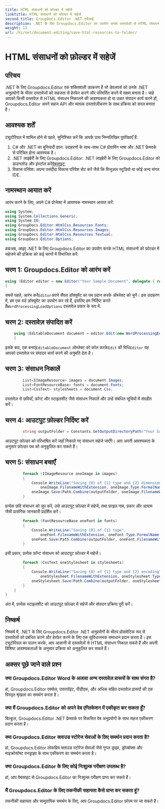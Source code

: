 ```yaml
---
title: HTML संसाधनों को फ़ोल्डर में सहेजें
linktitle: HTML संसाधनों को फ़ोल्डर में सहेजें
second_title: GroupDocs.Editor .NET एपीआई
description: .NET के लिए Groupdocs.Editor का उपयोग करके दस्तावेज़ों से HTML संसाधन निकालने का तरीका जानें। यह व्यापक ट्यूटोरियल डेवलपर्स के लिए चरण-दर-चरण मार्गदर्शन प्रदान करता है।
weight: 13
url: /hi/net/document-editing/save-html-resources-to-folder/
---
```


# HTML संसाधनों को फ़ोल्डर में सहेजें

## परिचय
.NET के लिए Groupdocs.Editor एक शक्तिशाली उपकरण है जो डेवलपर्स को उनके .NET अनुप्रयोगों के भीतर दस्तावेजों को सहजता से हेरफेर करने और परिवर्तित करने में सक्षम बनाता है। चाहे आपको किसी दस्तावेज़ से HTML संसाधन निकालने की आवश्यकता हो या उन्नत संपादन कार्य करने हों, Groupdocs.Editor अपने सहज API और व्यापक दस्तावेज़ीकरण के साथ प्रक्रिया को सरल बनाता है।
## आवश्यक शर्तें
ट्यूटोरियल में शामिल होने से पहले, सुनिश्चित करें कि आपके पास निम्नलिखित पूर्वापेक्षाएँ हैं:
1. C# और .NET का बुनियादी ज्ञान: उदाहरणों के साथ-साथ C# प्रोग्रामिंग भाषा और .NET फ्रेमवर्क से परिचित होना आवश्यक है।
2.  .NET लाइब्रेरी के लिए Groupdocs.Editor: .NET लाइब्रेरी के लिए Groupdocs.Editor को डाउनलोड और इंस्टॉल करें[वेबसाइट](https://releases.groupdocs.com/editor/net/).
3. विकास परिवेश: अपना पसंदीदा विकास परिवेश सेट करें जैसे कि विजुअल स्टूडियो या कोई अन्य संगत IDE.

## नामस्थान आयात करें
आरंभ करने के लिए, अपने C# प्रोजेक्ट में आवश्यक नामस्थान आयात करें:
```csharp
using System;
using System.Collections.Generic;
using System.IO;
using GroupDocs.Editor.HtmlCss.Resources.Fonts;
using GroupDocs.Editor.HtmlCss.Resources.Images;
using GroupDocs.Editor.HtmlCss.Resources.Textual;
using GroupDocs.Editor.Options;
```
##अब, आइए .NET के लिए Groupdocs.Editor का उपयोग करके HTML संसाधनों को फ़ोल्डर में सहेजने की प्रक्रिया को कई चरणों में विभाजित करें:
## चरण 1: Groupdocs.Editor को आरंभ करें
```csharp
using (Editor editor = new Editor("Your Sample Document", delegate { return new WordProcessingLoadOptions(); }))
{
```
 सबसे पहले, आरंभ करें`Editor`अपने सैंपल डॉक्यूमेंट का पथ प्रदान करके ऑब्जेक्ट को चुनें। इस उदाहरण में, हम एक वर्ड डॉक्यूमेंट का उपयोग कर रहे हैं, इसलिए हम निर्दिष्ट करते हैं`WordProcessingLoadOptions` दस्तावेज़ प्रकार के रूप में.
## चरण 2: दस्तावेज़ संपादित करें
```csharp
	using (EditableDocument document = editor.Edit(new WordProcessingEditOptions()))
	{
```
 इसके बाद, एक बनाएं`EditableDocument` ऑब्जेक्ट को कॉल करके`Edit` की विधि`Editor` यह आपको दस्तावेज़ पर संपादन कार्य करने की अनुमति देता है।
## चरण 3: संसाधन निकालें
```csharp
		List<IImageResource> images = document.Images;
		List<FontResourceBase> fonts = document.Fonts;
		List<CssText> stylesheets = document.Css;
```
दस्तावेज़ से छवियाँ, फ़ॉन्ट और स्टाइलशीट जैसे संसाधन निकालें और उन्हें संबंधित सूचियों में संग्रहीत करें।
## चरण 4: आउटपुट फ़ोल्डर निर्दिष्ट करें
```csharp
		string outputFolder = Constants.GetOutputDirectoryPath("Your Sample Document");
```
आउटपुट फ़ोल्डर को परिभाषित करें जहाँ निकाले गए संसाधन सहेजे जाएँगे। आप अपनी आवश्यकता के अनुसार फ़ोल्डर पथ को अनुकूलित कर सकते हैं।
## चरण 5: संसाधन बचाएँ
```csharp
		foreach (IImageResource oneImage in images)
		{
			Console.WriteLine("Saving {0} of {1} type and {2} dimensions",
				oneImage.FilenameWithExtension, oneImage.Type.FormalName, oneImage.LinearDimensions);
			oneImage.Save(Path.Combine(outputFolder, oneImage.FilenameWithExtension));
		}
```
प्रत्येक छवि संसाधन को लूप करें, उसे आउटपुट फ़ोल्डर में सहेजें, तथा फ़ाइल नाम, प्रकार और आयाम जैसी प्रासंगिक जानकारी प्रदर्शित करें।
```csharp
		foreach (FontResourceBase oneFont in fonts)
		{
			Console.WriteLine("Saving {0} of {1} type",
				oneFont.FilenameWithExtension, oneFont.Type.FormalName);
			oneFont.Save(Path.Combine(outputFolder, oneFont.FilenameWithExtension));
		}
```
इसी प्रकार, प्रत्येक फ़ॉन्ट संसाधन को आउटपुट फ़ोल्डर में सहेजें।
```csharp
		foreach (CssText oneStylesheet in stylesheets)
		{
			Console.WriteLine("Saving {0} of {1} type and {2} encoding",
				oneStylesheet.FilenameWithExtension, oneStylesheet.Type.FormalName, oneStylesheet.Encoding);
			oneStylesheet.Save(Path.Combine(outputFolder, oneStylesheet.FilenameWithExtension));
		}
	}
}
```
अंत में, प्रत्येक स्टाइलशीट को आउटपुट फ़ोल्डर में सहेजें और संपादन प्रक्रिया पूरी करें।

## निष्कर्ष
निष्कर्ष में, .NET के लिए Groupdocs.Editor .NET अनुप्रयोगों के भीतर प्रोग्रामेटिक रूप से दस्तावेज़ों को प्रबंधित करने और हेरफेर करने के लिए एक सुविधाजनक समाधान प्रदान करता है। इस ट्यूटोरियल का पालन करके, आप आसानी से दस्तावेज़ों से HTML संसाधन निकाल सकते हैं और अपनी विशिष्ट आवश्यकताओं के अनुसार प्रक्रिया को अनुकूलित कर सकते हैं।
## अक्सर पूछे जाने वाले प्रश्न
### क्या Groupdocs.Editor Word के अलावा अन्य दस्तावेज़ प्रारूपों के साथ संगत है?
हां, Groupdocs.Editor एक्सेल, पावरपॉइंट, पीडीएफ, और अधिक सहित दस्तावेज़ प्रारूपों की एक विस्तृत श्रृंखला का समर्थन करता है।
### क्या मैं Groupdocs.Editor को अपने वेब एप्लिकेशन में एकीकृत कर सकता हूँ?
बिल्कुल, Groupdocs.Editor .NET फ्रेमवर्क पर विकसित वेब अनुप्रयोगों के साथ सहज एकीकरण प्रदान करता है।
### क्या Groupdocs.Editor क्लाउड स्टोरेज सेवाओं के लिए समर्थन प्रदान करता है?
हां, Groupdocs.Editor लोकप्रिय क्लाउड स्टोरेज सेवाओं जैसे गूगल ड्राइव, ड्रॉपबॉक्स और माइक्रोसॉफ्ट वनड्राइव के साथ एकीकरण का समर्थन करता है।
### क्या Groupdocs.Editor के लिए कोई निःशुल्क परीक्षण उपलब्ध है?
हां, आप वेबसाइट से Groupdocs.Editor का निःशुल्क परीक्षण प्राप्त कर सकते हैं।
### मैं Groupdocs.Editor के लिए तकनीकी सहायता कैसे प्राप्त कर सकता हूं?
तकनीकी सहायता और सामुदायिक समर्थन के लिए, आप Groupdocs.Editor फ़ोरम पर जा सकते हैं।